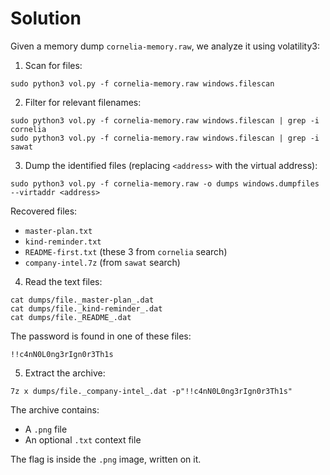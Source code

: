# Solution
Given a memory dump `cornelia-memory.raw`, we analyze it using volatility3:

1. Scan for files:
```
sudo python3 vol.py -f cornelia-memory.raw windows.filescan
```

2. Filter for relevant filenames:
```
sudo python3 vol.py -f cornelia-memory.raw windows.filescan | grep -i cornelia  
sudo python3 vol.py -f cornelia-memory.raw windows.filescan | grep -i sawat
```

3. Dump the identified files (replacing `<address>` with the virtual address):
```
sudo python3 vol.py -f cornelia-memory.raw -o dumps windows.dumpfiles --virtaddr <address>
```

Recovered files:

- `master-plan.txt`
- `kind-reminder.txt`
- `README-first.txt` (these 3 from `cornelia` search)
- `company-intel.7z` (from `sawat` search)

4. Read the text files:
```
cat dumps/file._master-plan_.dat  
cat dumps/file._kind-reminder_.dat  
cat dumps/file._README_.dat
```

The password is found in one of these files:
```
!!c4nN0L0ng3rIgn0r3Th1s
```

5. Extract the archive:
```
7z x dumps/file._company-intel_.dat -p"!!c4nN0L0ng3rIgn0r3Th1s"
```

The archive contains:
- A `.png` file 
- An optional `.txt` context file

The flag is inside the `.png` image, written on it.
